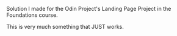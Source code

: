 Solution I made for the Odin Project's Landing Page Project in the Foundations course.

This is very much something that JUST works.